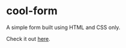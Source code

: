 # cool-form

A simple form built using HTML and CSS only.

Check it out [here](https://baibhavjoshi.github.io/cool-form/).
